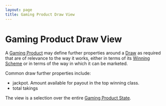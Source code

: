 ```yaml
---
layout: page
title: Gaming Product Draw View
---
```


# Gaming Product Draw View

A [Gaming Product](gaming-product) may define further properties around a [Draw](draw) as required that are of relevance to the way it works, either in terms of its [Winning Scheme](winning-scheme) or in terms of the way in which it can be marketed.

Common draw further properties include:

- jackpot. Amount available for payout in the top winning class.
- total takings

The view is a selection over the entire [Gaming Product State](gaming-product-state).
